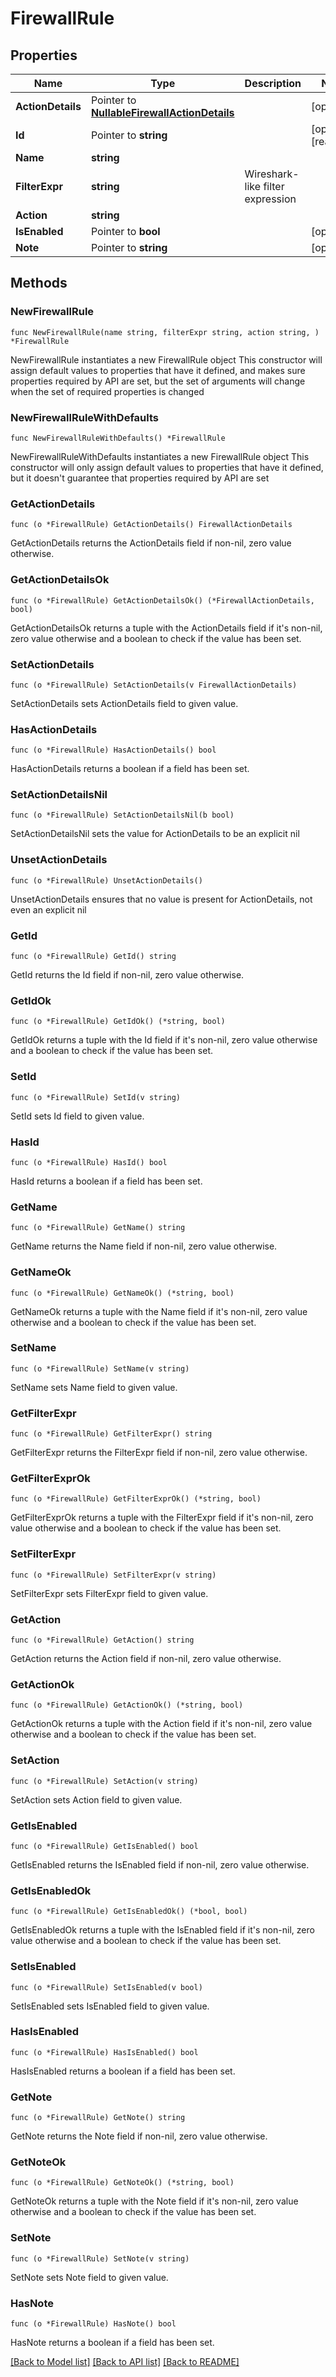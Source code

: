 # FirewallRule

## Properties

Name | Type | Description | Notes
------------ | ------------- | ------------- | -------------
**ActionDetails** | Pointer to [**NullableFirewallActionDetails**](FirewallActionDetails.md) |  | [optional] 
**Id** | Pointer to **string** |  | [optional] [readonly] 
**Name** | **string** |  | 
**FilterExpr** | **string** | Wireshark-like filter expression | 
**Action** | **string** |  | 
**IsEnabled** | Pointer to **bool** |  | [optional] 
**Note** | Pointer to **string** |  | [optional] 

## Methods

### NewFirewallRule

`func NewFirewallRule(name string, filterExpr string, action string, ) *FirewallRule`

NewFirewallRule instantiates a new FirewallRule object
This constructor will assign default values to properties that have it defined,
and makes sure properties required by API are set, but the set of arguments
will change when the set of required properties is changed

### NewFirewallRuleWithDefaults

`func NewFirewallRuleWithDefaults() *FirewallRule`

NewFirewallRuleWithDefaults instantiates a new FirewallRule object
This constructor will only assign default values to properties that have it defined,
but it doesn't guarantee that properties required by API are set

### GetActionDetails

`func (o *FirewallRule) GetActionDetails() FirewallActionDetails`

GetActionDetails returns the ActionDetails field if non-nil, zero value otherwise.

### GetActionDetailsOk

`func (o *FirewallRule) GetActionDetailsOk() (*FirewallActionDetails, bool)`

GetActionDetailsOk returns a tuple with the ActionDetails field if it's non-nil, zero value otherwise
and a boolean to check if the value has been set.

### SetActionDetails

`func (o *FirewallRule) SetActionDetails(v FirewallActionDetails)`

SetActionDetails sets ActionDetails field to given value.

### HasActionDetails

`func (o *FirewallRule) HasActionDetails() bool`

HasActionDetails returns a boolean if a field has been set.

### SetActionDetailsNil

`func (o *FirewallRule) SetActionDetailsNil(b bool)`

 SetActionDetailsNil sets the value for ActionDetails to be an explicit nil

### UnsetActionDetails
`func (o *FirewallRule) UnsetActionDetails()`

UnsetActionDetails ensures that no value is present for ActionDetails, not even an explicit nil
### GetId

`func (o *FirewallRule) GetId() string`

GetId returns the Id field if non-nil, zero value otherwise.

### GetIdOk

`func (o *FirewallRule) GetIdOk() (*string, bool)`

GetIdOk returns a tuple with the Id field if it's non-nil, zero value otherwise
and a boolean to check if the value has been set.

### SetId

`func (o *FirewallRule) SetId(v string)`

SetId sets Id field to given value.

### HasId

`func (o *FirewallRule) HasId() bool`

HasId returns a boolean if a field has been set.

### GetName

`func (o *FirewallRule) GetName() string`

GetName returns the Name field if non-nil, zero value otherwise.

### GetNameOk

`func (o *FirewallRule) GetNameOk() (*string, bool)`

GetNameOk returns a tuple with the Name field if it's non-nil, zero value otherwise
and a boolean to check if the value has been set.

### SetName

`func (o *FirewallRule) SetName(v string)`

SetName sets Name field to given value.


### GetFilterExpr

`func (o *FirewallRule) GetFilterExpr() string`

GetFilterExpr returns the FilterExpr field if non-nil, zero value otherwise.

### GetFilterExprOk

`func (o *FirewallRule) GetFilterExprOk() (*string, bool)`

GetFilterExprOk returns a tuple with the FilterExpr field if it's non-nil, zero value otherwise
and a boolean to check if the value has been set.

### SetFilterExpr

`func (o *FirewallRule) SetFilterExpr(v string)`

SetFilterExpr sets FilterExpr field to given value.


### GetAction

`func (o *FirewallRule) GetAction() string`

GetAction returns the Action field if non-nil, zero value otherwise.

### GetActionOk

`func (o *FirewallRule) GetActionOk() (*string, bool)`

GetActionOk returns a tuple with the Action field if it's non-nil, zero value otherwise
and a boolean to check if the value has been set.

### SetAction

`func (o *FirewallRule) SetAction(v string)`

SetAction sets Action field to given value.


### GetIsEnabled

`func (o *FirewallRule) GetIsEnabled() bool`

GetIsEnabled returns the IsEnabled field if non-nil, zero value otherwise.

### GetIsEnabledOk

`func (o *FirewallRule) GetIsEnabledOk() (*bool, bool)`

GetIsEnabledOk returns a tuple with the IsEnabled field if it's non-nil, zero value otherwise
and a boolean to check if the value has been set.

### SetIsEnabled

`func (o *FirewallRule) SetIsEnabled(v bool)`

SetIsEnabled sets IsEnabled field to given value.

### HasIsEnabled

`func (o *FirewallRule) HasIsEnabled() bool`

HasIsEnabled returns a boolean if a field has been set.

### GetNote

`func (o *FirewallRule) GetNote() string`

GetNote returns the Note field if non-nil, zero value otherwise.

### GetNoteOk

`func (o *FirewallRule) GetNoteOk() (*string, bool)`

GetNoteOk returns a tuple with the Note field if it's non-nil, zero value otherwise
and a boolean to check if the value has been set.

### SetNote

`func (o *FirewallRule) SetNote(v string)`

SetNote sets Note field to given value.

### HasNote

`func (o *FirewallRule) HasNote() bool`

HasNote returns a boolean if a field has been set.


[[Back to Model list]](HOW-TO.md#documentation-for-models) [[Back to API list]](HOW-TO.md#documentation-for-api-endpoints) [[Back to README]](HOW-TO.md)


